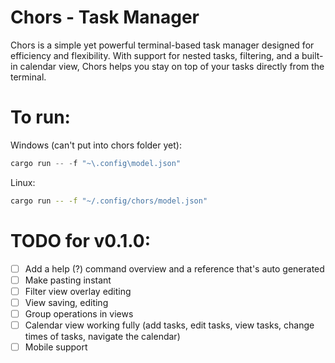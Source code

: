 # Chors - Task Manager

Chors is a simple yet powerful terminal-based task manager designed for
efficiency and flexibility. With support for nested tasks, filtering, and a
built-in calendar view, Chors helps you stay on top of your tasks directly from
the terminal.

# To run:
Windows (can't put into chors folder yet):
```powershell
cargo run -- -f "~\.config\model.json"
```

Linux:
```bash
cargo run -- -f "~/.config/chors/model.json"
```

# TODO for v0.1.0:
- [ ] Add a help (?) command overview and a reference that's auto generated
- [ ] Make pasting instant
- [ ] Filter view overlay editing
- [ ] View saving, editing
- [ ] Group operations in views
- [ ] Calendar view working fully (add tasks, edit tasks, view tasks, change times of tasks, navigate the calendar)
- [ ] Mobile support
